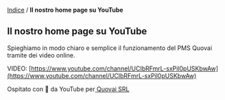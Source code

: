  

[Indice](index.html) / **Il nostro home page su YouTube**

## Il nostro home page su YouTube 

Spieghiamo in modo chiaro e semplice il funzionamento del PMS Quovai tramite dei video online.

VIDEO: [https://www.youtube.com/channel/UCIbRFmrL-sxPil0pUSKbwAw](https://www.youtube.com/channel/UCIbRFmrL-sxPil0pUSKbwAw)



Ospitato con 💚 da YouTube per[ Quovai SRL](https://pro.quovai.com/)

 